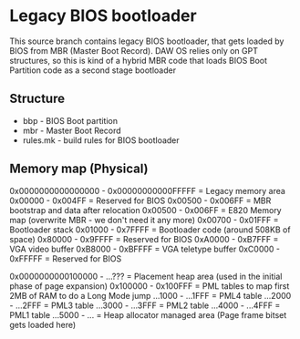 Legacy BIOS bootloader
======================

This source branch contains legacy BIOS bootloader, that gets loaded by BIOS from MBR (Master Boot Record).
DAW OS relies only on GPT structures, so this is kind of a hybrid MBR code that loads BIOS Boot Partition code as a second
stage bootloader

Structure
---------

* bbp - BIOS Boot partition
* mbr - Master Boot Record
* rules.mk - build rules for BIOS bootloader

Memory map (Physical)
---------------------

0x0000000000000000 - 0x00000000000FFFFF = Legacy memory area
           0x00000 -            0x004FF = Reserved for BIOS
           0x00500 -            0x006FF = MBR bootstrap and data after relocation
           0x00500 -            0x006FF = E820 Memory map (overwrite MBR - we don't need it any more)
           0x00700 -            0x01FFF = Bootloader stack
           0x01000 -            0x7FFFF = Bootloader code (around 508KB of space)
           0x80000 -            0x9FFFF = Reserved for BIOS
           0xA0000 -            0xB7FFF = VGA video buffer
           0xB8000 -            0xBFFFF = VGA teletype buffer
           0xC0000 -            0xFFFFF = Reserved for BIOS

0x0000000000100000 -            ...???  = Placement heap area (used in the initial phase of page expansion)
		  0x100000 -           0x100FFF = PML tables to map first 2MB of RAM to do a Long Mode jump
           ...1000 -            ...1FFF = PML4 table
           ...2000 -            ...2FFF = PML3 table
           ...3000 -            ...3FFF = PML2 table
           ...4000 -            ...4FFF = PML1 table
		   ...5000 -            ...     = Heap allocator managed area (Page frame bitset gets loaded here)

